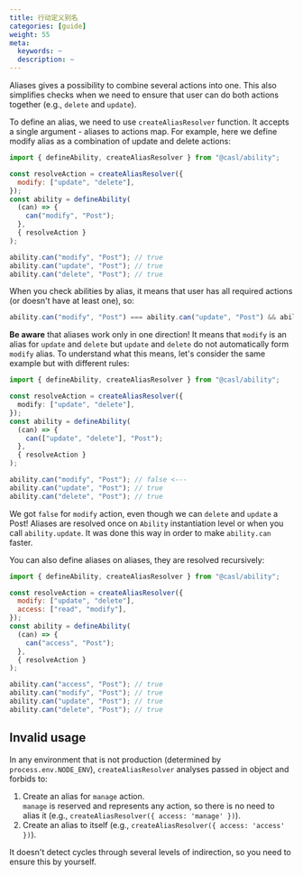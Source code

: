 ```yaml
---
title: 行动定义别名
categories: [guide]
weight: 55
meta:
  keywords: ~
  description: ~
---
```


Aliases gives a possibility to combine several actions into one. This also simplifies checks when we need to ensure that user can do both actions together (e.g., `delete` and `update`).

To define an alias, we need to use `createAliasResolver` function. It accepts a single argument - aliases to actions map. For example, here we define modify alias as a combination of update and delete actions:

```js
import { defineAbility, createAliasResolver } from "@casl/ability";

const resolveAction = createAliasResolver({
  modify: ["update", "delete"],
});
const ability = defineAbility(
  (can) => {
    can("modify", "Post");
  },
  { resolveAction }
);

ability.can("modify", "Post"); // true
ability.can("update", "Post"); // true
ability.can("delete", "Post"); // true
```

When you check abilities by alias, it means that user has all required actions (or doesn't have at least one), so:

```js
ability.can("modify", "Post") === ability.can("update", "Post") && ability.can("delete", "Post");
```

**Be aware** that aliases work only in one direction! It means that `modify` is an alias for `update` and `delete` but `update` and `delete` do not automatically form `modify` alias. To understand what this means, let's consider the same example but with different rules:

```ts
import { defineAbility, createAliasResolver } from "@casl/ability";

const resolveAction = createAliasResolver({
  modify: ["update", "delete"],
});
const ability = defineAbility(
  (can) => {
    can(["update", "delete"], "Post");
  },
  { resolveAction }
);

ability.can("modify", "Post"); // false <---
ability.can("update", "Post"); // true
ability.can("delete", "Post"); // true
```

We got `false` for `modify` action, even though we can `delete` and `update` a Post! Aliases are resolved once on `Ability` instantiation level or when you call `ability.update`. It was done this way in order to make `ability.can` faster.

You can also define aliases on aliases, they are resolved recursively:

```js
import { defineAbility, createAliasResolver } from "@casl/ability";

const resolveAction = createAliasResolver({
  modify: ["update", "delete"],
  access: ["read", "modify"],
});
const ability = defineAbility(
  (can) => {
    can("access", "Post");
  },
  { resolveAction }
);

ability.can("access", "Post"); // true
ability.can("modify", "Post"); // true
ability.can("update", "Post"); // true
ability.can("delete", "Post"); // true
```

## Invalid usage

In any environment that is not production (determined by `process.env.NODE_ENV`), `createAliasResolver` analyses passed in object and forbids to:

1. Create an alias for `manage` action.\
   `manage` is reserved and represents any action, so there is no need to alias it (e.g., `createAliasResolver({ access: 'manage' })`).
2. Create an alias to itself (e.g., `createAliasResolver({ access: 'access' })`).

It doesn't detect cycles through several levels of indirection, so you need to ensure this by yourself.
